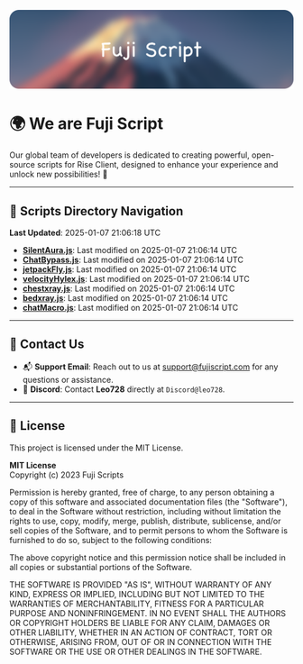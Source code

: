 ![Banner](.github/b.webp)

# 🌍 **We are Fuji Script**

Our global team of developers is dedicated to creating powerful, open-source scripts for Rise Client, designed to enhance your experience and unlock new possibilities! 🌟

---
<!-- SCRIPTS_NAVIGATION_START -->
## 📂 **Scripts Directory Navigation**

**Last Updated**: 2025-01-07 21:06:18 UTC

- **[SilentAura.js](scripts/SilentAura.js)**: Last modified on 2025-01-07 21:06:14 UTC
- **[ChatBypass.js](scripts/ChatBypass.js)**: Last modified on 2025-01-07 21:06:14 UTC
- **[jetpackFly.js](scripts/jetpackFly.js)**: Last modified on 2025-01-07 21:06:14 UTC
- **[velocityHylex.js](scripts/velocityHylex.js)**: Last modified on 2025-01-07 21:06:14 UTC
- **[chestxray.js](scripts/chestxray.js)**: Last modified on 2025-01-07 21:06:14 UTC
- **[bedxray.js](scripts/bedxray.js)**: Last modified on 2025-01-07 21:06:14 UTC
- **[chatMacro.js](scripts/chatMacro.js)**: Last modified on 2025-01-07 21:06:14 UTC

<!-- SCRIPTS_NAVIGATION_END -->

---

## 💬 **Contact Us**  
- 📬 **Support Email**: Reach out to us at [support@fujiscript.com](mailto:support@fujiscript.com) for any questions or assistance.  
- 💬 **Discord**: Contact **Leo728** directly at `Discord@leo728`.

---

## 📜 **License**

This project is licensed under the MIT License.  

**MIT License**  
Copyright (c) 2023 Fuji Scripts  

Permission is hereby granted, free of charge, to any person obtaining a copy of this software and associated documentation files (the "Software"), to deal in the Software without restriction, including without limitation the rights to use, copy, modify, merge, publish, distribute, sublicense, and/or sell copies of the Software, and to permit persons to whom the Software is furnished to do so, subject to the following conditions:  

The above copyright notice and this permission notice shall be included in all copies or substantial portions of the Software.  

THE SOFTWARE IS PROVIDED "AS IS", WITHOUT WARRANTY OF ANY KIND, EXPRESS OR IMPLIED, INCLUDING BUT NOT LIMITED TO THE WARRANTIES OF MERCHANTABILITY, FITNESS FOR A PARTICULAR PURPOSE AND NONINFRINGEMENT. IN NO EVENT SHALL THE AUTHORS OR COPYRIGHT HOLDERS BE LIABLE FOR ANY CLAIM, DAMAGES OR OTHER LIABILITY, WHETHER IN AN ACTION OF CONTRACT, TORT OR OTHERWISE, ARISING FROM, OUT OF OR IN CONNECTION WITH THE SOFTWARE OR THE USE OR OTHER DEALINGS IN THE SOFTWARE.  
